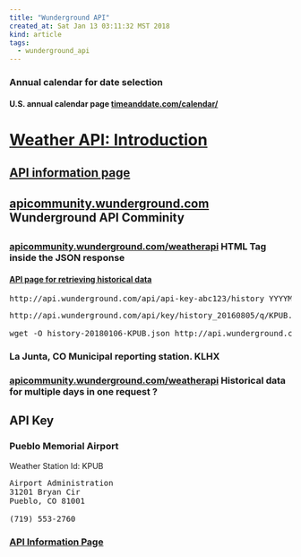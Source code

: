 ```yaml
---
title: "Wunderground API"
created_at: Sat Jan 13 03:11:32 MST 2018
kind: article
tags:
  - wunderground_api
---
```


<h3>Annual calendar for date selection</h3>

<h4>
  U.S. annual calendar page
  <a href="https://www.timeanddate.com/calendar/?year=2012&country=1" target="_blank">timeanddate.com/calendar/</a>
</h4>

<h1>
  <a href="https://www.wunderground.com/weather/api/d/docs" target="_blank">Weather API: Introduction</a>
</h1>

<h2>
  <a href="https://www.wunderground.com/weather/api/" target="_blank">API information page</a>
</h2>

<h2>
  <a href="https://apicommunity.wunderground.com/weatherapi" target="_blank">apicommunity.wunderground.com</a>
  Wunderground API Comminity
<h2>

<h3>
  <a href="https://apicommunity.wunderground.com/weatherapi/topics/html-tag-inside-the-json-response" target="_blank">apicommunity.wunderground.com/weatherapi</a>
  HTML Tag inside the JSON response 
</h3>

<h4>
  <a href="https://www.wunderground.com/weather/api/d/docs?d=data/history" target="_blank">API page for retrieving historical data</a>
</h4>

<pre>
http://api.wunderground.com/api/api-key-abc123/history_YYYYMMDD/q/CA/San_Francisco.json
</pre>

<pre>
http://api.wunderground.com/api/key/history_20160805/q/KPUB.json

wget -O history-20180106-KPUB.json http://api.wunderground.com/api/999apikey9999/history_20180106/q/KPUB.json
</pre>

<h3>La Junta, CO Municipal reporting station. KLHX</h3>

<h3>
  <a href="https://apicommunity.wunderground.com/weatherapi/topics/historical_data_for_multiple_days_in_one_request" target="_blank">apicommunity.wunderground.com/weatherapi</a>
  Historical data for multiple days in one request ?
</h3>

<h2>API Key</h2>

<h3>Pueblo Memorial Airport</h3>

Weather Station Id: KPUB

<pre>
Airport Administration
31201 Bryan Cir
Pueblo, CO 81001

(719) 553-2760
</pre>

<h3>
  <a href="https://www.wunderground.com/weather/api/" target="_blank">API Information Page</a>
</h3>

<!--
html boilerplate
<a href="" target="_blank"></a>
<a name=""></a>
<img src="" width="400px">
<ul>
  <li></li>
</ul>
<pre>
</pre>
<p style="margin-bottom: 2em;"></p>
<hr style="border: 0; height: 3px; background: #333; background-image: linear-gradient(to right, #ccc, #333, #ccc);">
<pre><code>
</code></pre>
<math xmlns='http://www.w3.org/1998/Math/MathML' display='block'>
</math>
-->
